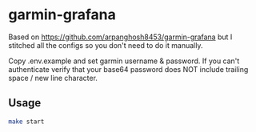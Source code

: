 # garmin-grafana

Based on <https://github.com/arpanghosh8453/garmin-grafana> but I stitched all the configs so you don't need to do it manually.

Copy .env.example and set garmin username & password. If you can't authenticate verify that your base64 password does NOT include trailing space / new line character.

## Usage

```bash
make start
```